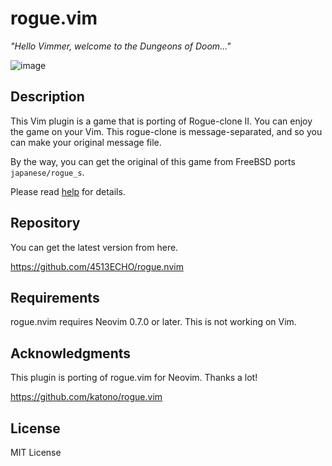 # rogue.vim

_"Hello Vimmer, welcome to the Dungeons of Doom..."_

![image](https://raw.githubusercontent.com/wiki/katono/rogue.vim/image/rogue_vim.png)

## Description

This Vim plugin is a game that is porting of Rogue-clone II. You can enjoy the
game on your Vim. This rogue-clone is message-separated, and so you can make
your original message file.

By the way, you can get the original of this game from FreeBSD ports
`japanese/rogue_s`.

Please read [help](doc/rogue.txt) for details.

## Repository

You can get the latest version from here.

https://github.com/4513ECHO/rogue.nvim

## Requirements

rogue.nvim requires Neovim 0.7.0 or later. This is not working on Vim.

## Acknowledgments

This plugin is porting of rogue.vim for Neovim. Thanks a lot!

https://github.com/katono/rogue.vim

## License

MIT License
